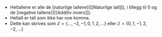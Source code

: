 - Heltallene er alle de [naturlige tallene]([[Naturlige tall]]), i tillegg til 0 og de [negative tallene]([[Additiv invers]]).
- Heltall er tall som ikke har noe komma.
- Dette kan skrives som $ℤ=\{..., -2, -1, 0, 1, 2, ...\}$ eller $ℤ=\{0, 1, -1, 2, -2, ...\}$